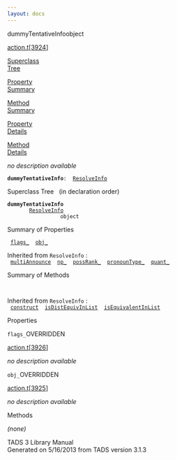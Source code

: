 ```yaml
---
layout: docs
---
```

<span class="title">dummyTentativeInfo</span><span class="type">object</span>

[action.t](../file/action.t.html)\[[3924](../source/action.t.html#3924)\]

[Superclass  
Tree](#_SuperClassTree_)

[Property  
Summary](#_PropSummary_)

[Method  
Summary](#_MethodSummary_)

[Property  
Details](#_Properties_)

[Method  
Details](#_Methods_)

<div class="fdesc">

*no description available*

**`dummyTentativeInfo`**` :   `[`ResolveInfo`](../object/ResolveInfo.html)

</div>

<span id="_SuperClassTree_"></span>

<div class="mjhd">

<span class="hdln">Superclass Tree</span>   (in declaration order)

</div>

**`dummyTentativeInfo`**  
`         `[`ResolveInfo`](../object/ResolveInfo.html)  
`                 object`  
<span id="_PropSummary_"></span>

<div class="mjhd">

<span class="hdln">Summary of Properties</span>  

</div>

` `[`flags_`](#flags_)`  `[`obj_`](#obj_)`  `

Inherited from `ResolveInfo` :  
` `[`multiAnnounce`](../object/ResolveInfo.html#multiAnnounce)`  `[`np_`](../object/ResolveInfo.html#np_)`  `[`possRank_`](../object/ResolveInfo.html#possRank_)`  `[`pronounType_`](../object/ResolveInfo.html#pronounType_)`  `[`quant_`](../object/ResolveInfo.html#quant_)`  `

<span id="_MethodSummary_"></span>

<div class="mjhd">

<span class="hdln">Summary of Methods</span>  

</div>

` `

Inherited from `ResolveInfo` :  
` `[`construct`](../object/ResolveInfo.html#construct)`  `[`isDistEquivInList`](../object/ResolveInfo.html#isDistEquivInList)`  `[`isEquivalentInList`](../object/ResolveInfo.html#isEquivalentInList)`  `

<span id="_Properties_"></span>

<div class="mjhd">

<span class="hdln">Properties</span>  

</div>

<span id="flags_"></span>

`flags_`<span class="rem">OVERRIDDEN</span>

[action.t](../file/action.t.html)\[[3926](../source/action.t.html#3926)\]

<div class="desc">

*no description available*

</div>

<span id="obj_"></span>

`obj_`<span class="rem">OVERRIDDEN</span>

[action.t](../file/action.t.html)\[[3925](../source/action.t.html#3925)\]

<div class="desc">

*no description available*

</div>

<span id="_Methods_"></span>

<div class="mjhd">

<span class="hdln">Methods</span>  

</div>

*(none)*

<div class="ftr">

TADS 3 Library Manual  
Generated on 5/16/2013 from TADS version 3.1.3

</div>
